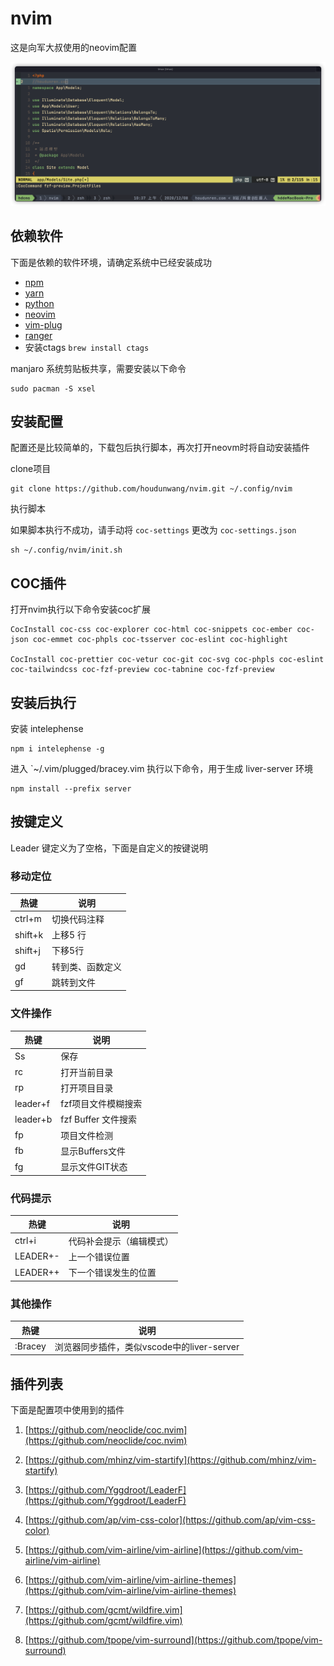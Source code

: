 # nvim
这是向军大叔使用的neovim配置

![image-20201208103743598](./assets/image-20201208103743598.png)

## 依赖软件

下面是依赖的软件环境，请确定系统中已经安装成功

*  [npm](https://nodejs.org/zh-cn/) 
*  [yarn](https://classic.yarnpkg.com/en/docs/install/#mac-stable)
* [python](https://www.python.org/downloads/)
* [neovim](https://github.com/neovim/neovim/wiki/Installing-Neovim)
* [vim-plug](https://github.com/junegunn/vim-plug)
* [ranger](https://ranger.github.io/)
* 安装ctags `brew install ctags`

manjaro 系统剪贴板共享，需要安装以下命令

```
sudo pacman -S xsel
```

## 安装配置

配置还是比较简单的，下载包后执行脚本，再次打开neovm时将自动安装插件

clone项目

```
git clone https://github.com/houdunwang/nvim.git ~/.config/nvim
```

执行脚本

如果脚本执行不成功，请手动将 `coc-settings` 更改为 `coc-settings.json`

```
sh ~/.config/nvim/init.sh
```

## COC插件

打开nvim执行以下命令安装coc扩展

```
CocInstall coc-css coc-explorer coc-html coc-snippets coc-ember coc-json coc-emmet coc-phpls coc-tsserver coc-eslint coc-highlight 

CocInstall coc-prettier coc-vetur coc-git coc-svg coc-phpls coc-eslint coc-tailwindcss coc-fzf-preview coc-tabnine coc-fzf-preview
```

## 安装后执行

安装 intelephense

```
npm i intelephense -g
```

进入 `~/.vim/plugged/bracey.vim 执行以下命令，用于生成 liver-server 环境

```
npm install --prefix server
```

## 按键定义

Leader 键定义为了空格，下面是自定义的按键说明

### 移动定位

| 热键    | 说明             |
| ------- | ---------------- |
| ctrl+m  | 切换代码注释     |
| shift+k | 上移5 行         |
| shift+j | 下移5行          |
| gd      | 转到类、函数定义 |
| gf      | 跳转到文件       |

### 文件操作

| 热键     | 说明                 |
| -------- | -------------------- |
| Ss       | 保存                 |
| rc       | 打开当前目录         |
| rp       | 打开项目目录         |
| leader+f | fzf项目文件模糊搜索  |
| leader+b | fzf  Buffer 文件搜索 |
| fp       | 项目文件检测         |
| fb       | 显示Buffers文件      |
| fg       | 显示文件GIT状态      |

### 代码提示

| 热键     | 说明                     |
| -------- | ------------------------ |
| ctrl+i   | 代码补会提示（编辑模式） |
| LEADER+- | 上一个错误位置           |
| LEADER++ | 下一个错误发生的位置     |

### 其他操作

| 热键    | 说明                                       |
| ------- | ------------------------------------------ |
| :Bracey | 浏览器同步插件，类似vscode中的liver-server |

## 插件列表

下面是配置项中使用到的插件

1. [https://github.com/neoclide/coc.nvim](https://github.com/neoclide/coc.nvim)

2. [https://github.com/mhinz/vim-startify](https://github.com/mhinz/vim-startify)

3. [https://github.com/Yggdroot/LeaderF](https://github.com/Yggdroot/LeaderF)

4. [https://github.com/ap/vim-css-color](https://github.com/ap/vim-css-color)

5. [https://github.com/vim-airline/vim-airline](https://github.com/vim-airline/vim-airline)

6. [https://github.com/vim-airline/vim-airline-themes](https://github.com/vim-airline/vim-airline-themes)

7. [https://github.com/gcmt/wildfire.vim](https://github.com/gcmt/wildfire.vim)

8. [https://github.com/tpope/vim-surround](https://github.com/tpope/vim-surround)

   